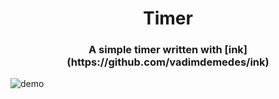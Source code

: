 <h1 align="center">Timer</h1>
<h3 align="center">A simple timer written with [ink](https://github.com/vadimdemedes/ink)</h3>
<p algin="center">
  <img src="assets/demo.gif" alt="demo">
</p>

